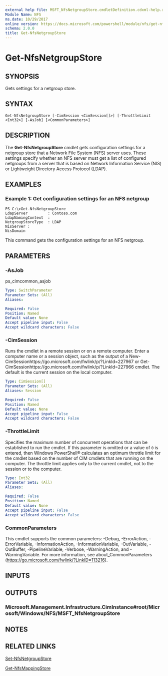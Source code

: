 ```yaml
---
external help file: MSFT_NfsNetgroupStore.cmdletDefinition.cdxml-help.xml
Module Name: NFS
ms.date: 10/29/2017
online version: https://docs.microsoft.com/powershell/module/nfs/get-nfsnetgroupstore?view=windowsserver2012r2-ps&wt.mc_id=ps-gethelp
schema: 2.0.0
title: Get-NfsNetgroupStore
---
```


# Get-NfsNetgroupStore

## SYNOPSIS
Gets settings for a netgroup store.

## SYNTAX

```
Get-NfsNetgroupStore [-CimSession <CimSession[]>] [-ThrottleLimit <Int32>] [-AsJob] [<CommonParameters>]
```

## DESCRIPTION
The **Get-NfsNetgroupStore** cmdlet gets configuration settings for a netgroup store that a Network File System (NFS) server uses.
These settings specify whether an NFS server must get a list of configured netgroups from a server that is based on Network Information Service (NIS) or Lightweight Directory Access Protocol (LDAP).

## EXAMPLES

### Example 1: Get configuration settings for an NFS netgroup
```
PS C:\>Get-NfsNetgroupStore
LdapServer         : Contoso.com
LdapNamingContext  :
NetgroupStoreType  : LDAP
NisServer :
NisDomain
```

This command gets the configuration settings for an NFS netgroup.

## PARAMETERS

### -AsJob
ps_cimcommon_asjob

```yaml
Type: SwitchParameter
Parameter Sets: (All)
Aliases: 

Required: False
Position: Named
Default value: None
Accept pipeline input: False
Accept wildcard characters: False
```

### -CimSession
Runs the cmdlet in a remote session or on a remote computer.
Enter a computer name or a session object, such as the output of a New-CimSessionhttps://go.microsoft.com/fwlink/p/?LinkId=227967 or Get-CimSessionhttps://go.microsoft.com/fwlink/p/?LinkId=227966 cmdlet.
The default is the current session on the local computer.

```yaml
Type: CimSession[]
Parameter Sets: (All)
Aliases: Session

Required: False
Position: Named
Default value: None
Accept pipeline input: False
Accept wildcard characters: False
```

### -ThrottleLimit
Specifies the maximum number of concurrent operations that can be established to run the cmdlet.
If this parameter is omitted or a value of `0` is entered, then Windows PowerShell® calculates an optimum throttle limit for the cmdlet based on the number of CIM cmdlets that are running on the computer.
The throttle limit applies only to the current cmdlet, not to the session or to the computer.

```yaml
Type: Int32
Parameter Sets: (All)
Aliases: 

Required: False
Position: Named
Default value: None
Accept pipeline input: False
Accept wildcard characters: False
```

### CommonParameters
This cmdlet supports the common parameters: -Debug, -ErrorAction, -ErrorVariable, -InformationAction, -InformationVariable, -OutVariable, -OutBuffer, -PipelineVariable, -Verbose, -WarningAction, and -WarningVariable. For more information, see about_CommonParameters (https://go.microsoft.com/fwlink/?LinkID=113216).

## INPUTS

## OUTPUTS

### Microsoft.Management.Infrastructure.CimInstance#root/Microsoft/Windows/NFS/MSFT_NfsNetgroupStore

## NOTES

## RELATED LINKS

[Set-NfsNetgroupStore](./Set-NfsNetgroupStore.md)

[Get-NfsMappingStore](./Get-NfsMappingStore.md)

